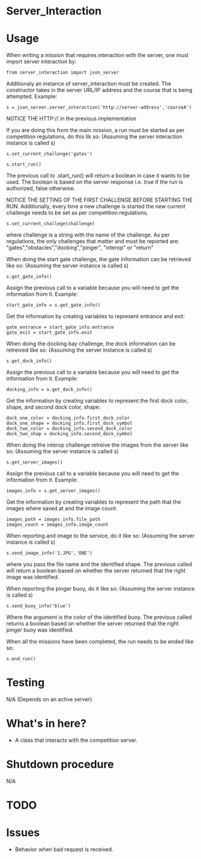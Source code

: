Server_Interaction
==========


# Usage

When writing a mission that requires interaction with the server, one must import server interaction by:

    from server_interaction import json_server

Additionaly an instance of server_interaction must be created. The constructor takes in the server URL/IP address and the course that is being attempted. Example:

    s = json_server.server_interaction('http://server-address','courseA')

NOTICE THE HTTP:// in the previous implementation

If you are doing this from the main mission, a run must be started as per competition regulations, do this lik so:
(Assuming the server interaction instance is called s)

    s.set_current_challenge('gates') 

    s.start_run()

The previous call to .start_run() will return a boolean in case it wants to be used. The boolean is based on the server response i.e. true if the run is authorized, false otherwise.    

NOTICE THE SETTING OF THE FIRST CHALLENGE BEFORE STARTING THE RUN. Additionally, every time a new challenge is started the new current challenge needs to be  set as per competition regulations.

    s.set_current_challege(challenge)

where challenge is a string with the name of the challenge. As per regulations, the only challenges that matter and must be reported are:
"gates","obstacles","docking","pinger", "interop" or "return"

When doing the start gate challenge, the gate information can be retrieved like so:
(Assuming the server instance is called s)

    s.get_gate_info()

Assign the previous call to a variable because you will need to get the information from it. Example:

    start_gate_info = s.get_gate_info()

Get the information by creating variables to represent entrance and exit:

    gate_entrance = start_gate_info.entrance
    gate_exit = start_gate_info.exit

When doing the docking bay challenge, the dock information can be retreived like so:
(Assuming the server instance is called s)

    s.get_dock_info()

Assign the previous call to a variable because you will need to get the information from it. Example:

    docking_info = s.get_dock_info()

Get the information by creating variables to represent the first dock color, shape, and second dock color, shape:

    dock_one_color = docking_info.first_dock_color 
    dock_one_shape = docking_info.first_dock_symbol
    dock_two_color = docking_info.second_dock_color
    dock_two_shap = docking_info.second_dock_symbol

When doing the interop challenge retreive the images from the server like so:
(Assuming the server instance is called s)

    s.get_server_images()

 Assign the previous call to a variable because you will need to get the information from it. Example:
 
    images_info = s.get_server_images()

 Get the information by creating variables to represent the path that the images where saved at and the image count:

    images_path = images_info.file_path
    images_count = images_info.image_count

When reporting and image to the service, do it like so:
(Assuming the server instance is called s)

    s.send_image_info('1.JPG','ONE')

where you pass the file name and the identified shape. The previous called will return a boolean based on whether the server returned that the right image was identified. 

When reporting the pinger buoy, do it like so:
(Assuming the server instance is called s)

    s.send_buoy_info('blue')

Where the argument is the color of the identified buoy. The previous called returns a boolean based on whether the server returned that the right pinger buoy was identified.

When all the missions have been completed, the run needs to be ended like so:

    s.end_run()    

# Testing

N/A (Depends on an active server)

# What's in here?

- A class that interacts with the competition server.

# Shutdown procedure

N/A

# TODO


# Issues

- Behavior when bad request is received.
